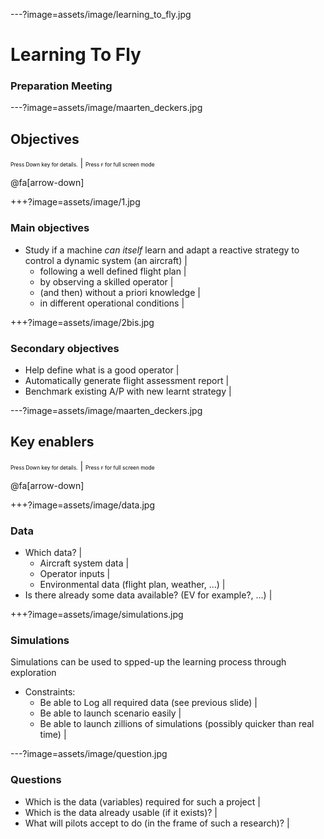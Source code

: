 ---?image=assets/image/learning_to_fly.jpg

# Learning To Fly


### Preparation Meeting

---?image=assets/image/maarten_deckers.jpg

## Objectives
<span style="font-size:0.6em; color:black">Press Down key for details.</span> |
<span style="font-size:0.6em; color:black">Press `F` for full screen mode</span>

@fa[arrow-down]

+++?image=assets/image/1.jpg

### Main objectives

- Study if a machine _can itself_ learn and adapt a reactive strategy to control a dynamic system (an aircraft) |
  - following a well defined flight plan |
  - by observing a skilled operator |
  - (and then) without a priori knowledge |
  - in different operational conditions |

+++?image=assets/image/2bis.jpg

### Secondary objectives

- Help define what is a good operator |
- Automatically generate flight assessment report |
- Benchmark existing A/P with new learnt strategy |


---?image=assets/image/maarten_deckers.jpg

## Key enablers
<span style="font-size:0.6em; color:black">Press Down key for details.</span> |
<span style="font-size:0.6em; color:black">Press `F` for full screen mode</span>

@fa[arrow-down]

+++?image=assets/image/data.jpg

### Data

 - Which data? |
    - Aircraft system data |
    - Operator inputs |
    - Environmental data (flight plan, weather, ...) |
 - Is there already some data available? (EV for example?, ...) |

+++?image=assets/image/simulations.jpg

### Simulations

Simulations can be used to spped-up the learning process through exploration

 - Constraints:
    - Be able to Log all required data (see previous slide) |
    - Be able to launch scenario easily |
    - Be able to launch zillions of simulations (possibly quicker than real time) |

---?image=assets/image/question.jpg


### Questions

- Which is the data (variables) required for such a project |
- Which is the data already usable (if it exists)? |
- What will pilots accept to do (in the frame of such a research)? |

